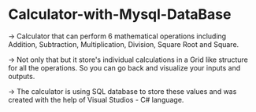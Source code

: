 # Calculator-with-Mysql-DataBase

→ Calculator that can perform 6 mathematical operations including Addition, Subtraction, Multiplication, Division, Square Root and Square.

→ Not only that but it store's individual calculations in a Grid like structure for all the operations. So you can go back and visualize your inputs and outputs.

→ The calculator is using SQL database to store these values and was created with the help of Visual Studios - C# language.

